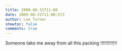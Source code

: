 ```yaml
---
title: 2009-08-31T11-00
date: 2009-08-31T11:00:57Z
author: Lee Turner
showtoc: false
comments: true
---
```


Someone take me away from all this packing !!!!!!!!!!!!!


